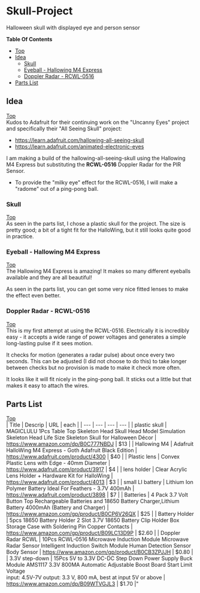 # Skull-Project
Halloween skull with displayed eye and person sensor

**Table Of Contents**
* [Top](#skull\-project "Top")
* [Idea](#idea "Idea")
  * [Skull](#skull "Skull")
  * [Eyeball - Hallowing M4 Express](#eyeball-\--hallowing-m4-express "Eyeball - Hallowing M4 Express")
  * [Doppler Radar - RCWL-0516](#doppler-radar-\--rcwl\-0516 "Doppler Radar - RCWL-0516")
* [Parts List](#parts-list "Parts List")

## Idea
[Top](#skull\-project "Top")<br>
Kudos to Adafruit for their continuing work on the "Uncanny Eyes" project and specifically their "All Seeing Skull" project:
- https://learn.adafruit.com/hallowing-all-seeing-skull
- https://learn.adafruit.com/animated-electronic-eyes

I am making a build of the hallowing-all-seeing-skull using the Hallowing M4 Express but substituting the **RCWL-0516** Doppler Radar for the PIR Sensor.
- To provide the "milky eye" effect for the RCWL-0516, I will make a "radome" out of a ping-pong ball.

### Skull
[Top](#skull\-project "Top")<br>
As seen in the parts list, I chose a plastic skull for the project. The size is pretty good; a bit of a tight fit for the HalloWing, but it still looks quite good in practice.

### Eyeball - Hallowing M4 Express
[Top](#skull\-project "Top")<br>
The Hallowing M4 Express is amazing! It makes so many different eyeballs available and they are all beautiful!

As seen in the parts list, you can get some very nice fitted lenses to make the effect even better.

### Doppler Radar - RCWL-0516
[Top](#skull\-project "Top")<br>
This is my first attempt at using the RCWL-0516. Electrically it is incredibly easy - it accepts a wide range of power voltages and generates a simple long-lasting pulse if it sees motion.

It checks for motion (generates a radar pulse) about once every two seconds. This can be adjusted (I did not choose to do this) to take longer between checks but no provision is made to make it check more often.

It looks like it will fit nicely in the ping-pong ball. It sticks out a little but that makes it easy to attach the wires.

## Parts List
[Top](#skull\-project "Top")<br>
| Title | Descrip | URL | each |
| --- | --- | --- | --- |
| plastic skull | MAGICLULU 1Pcs Table Top Skeleton Head Skull Head Model Simulation Skeleton Head Life Size Skeleton Skull for Halloween Décor | https://www.amazon.com/dp/B0C777NBDJ | $13 |
| Hallowing M4 | Adafruit HalloWing M4 Express - Goth Adafruit Black Edition | https://www.adafruit.com/product/4300 | $40 |
| Plastic lens | Convex Plastic Lens with Edge - 40mm Diameter | https://www.adafruit.com/product/3917 | $4 |
| lens holder | Clear Acrylic Lens Holder + Hardware Kit for HalloWing | https://www.adafruit.com/product/4013 | $3 |
| small LI battery | Lithium Ion Polymer Battery Ideal For Feathers - 3.7V 400mAh | https://www.adafruit.com/product/3898 | $7 |
| Batteries | 4 Pack 3.7 Volt Button Top Rechargeable Batteries and 18650 Battery Charger,Lithium Battery 4000mAh (Battery and Charger) | https://www.amazon.com/gp/product/B0CP6V26QX | $25 |
| Battery Holder | 5pcs 18650 Battery Holder 2 Slot 3.7V 18650 Battery Clip Holder Box Storage Case with Soldering Pin Copper Contacts | https://www.amazon.com/gp/product/B09LC13D9P | $2.60 |
| Doppler Radar RCWL | 10Pcs RCWL-0516 Microwave Induction Module Microwave Radar Sensor Intelligent Induction Switch Module Human Detection Sensor Body Sensor | https://www.amazon.com/gp/product/B0CB3ZPJJH | $0.80 |
| 3.3V step-down | 15Pcs 5V to 3.3V DC-DC Step Down Power Supply Buck Module AMS1117 3.3V 800MA Automatic Adjustable Boost Board Start Limit Voltage<br>input: 4.5V-7V output: 3.3 V, 800 mA, best at input 5V or above | https://www.amazon.com/dp/B09WTVGJL3 | $1.70 |"

